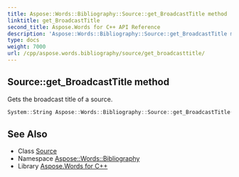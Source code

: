 ```yaml
---
title: Aspose::Words::Bibliography::Source::get_BroadcastTitle method
linktitle: get_BroadcastTitle
second_title: Aspose.Words for C++ API Reference
description: 'Aspose::Words::Bibliography::Source::get_BroadcastTitle method. Gets the broadcast title of a source in C++.'
type: docs
weight: 7000
url: /cpp/aspose.words.bibliography/source/get_broadcasttitle/
---
```

## Source::get_BroadcastTitle method


Gets the broadcast title of a source.

```cpp
System::String Aspose::Words::Bibliography::Source::get_BroadcastTitle() const
```

## See Also

* Class [Source](../)
* Namespace [Aspose::Words::Bibliography](../../)
* Library [Aspose.Words for C++](../../../)
